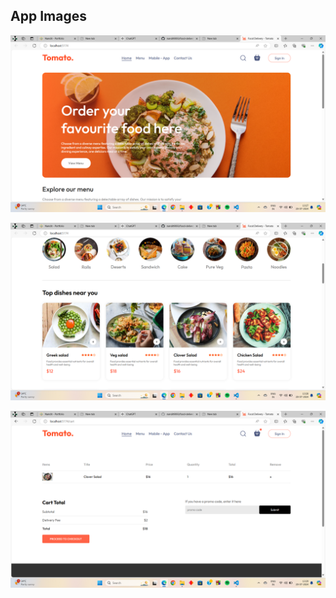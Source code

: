 ## App Images
![Food Delivery](https://github.com/nandit9893/food-delivery/raw/main/front-end/public/FD1.png)

![Food Delivery](https://github.com/nandit9893/food-delivery/raw/main/front-end/public/FD2.png)

![Food Delivery](https://github.com/nandit9893/food-delivery/raw/main/front-end/public/FD3.png)
